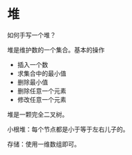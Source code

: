 # 堆

如何手写一个堆？

堆是维护数的一个集合。基本的操作

+ 插入一个数
+ 求集合中的最小值
+ 删除最小值
+ 删除任意一个元素
+ 修改任意一个元素

堆是一颗完全二叉树。

小根堆：每个节点都是小于等于左右儿子的。

存储：使用一维数组即可。